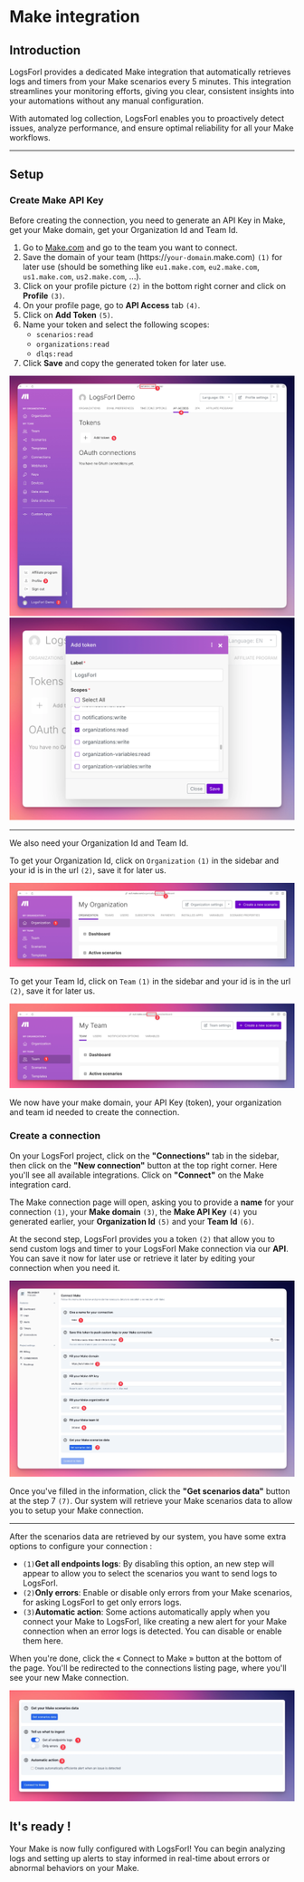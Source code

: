 # Make integration

## Introduction

LogsForI provides a dedicated Make integration that automatically retrieves logs and timers from your Make scenarios every 5 minutes. This integration streamlines your monitoring efforts, giving you clear, consistent insights into your automations without any manual configuration.

With automated log collection, LogsForI enables you to proactively detect issues, analyze performance, and ensure optimal reliability for all your Make workflows.

---

## Setup

### Create Make API Key

Before creating the connection, you need to generate an API Key in Make, get your Make domain, get your Organization Id and Team Id.

1. Go to [Make.com](https://make.com/login) and go to the team you want to connect.
2. Save the domain of your team (https://`your-domain`.make.com) `(1)` for later use (should be something like `eu1.make.com`, `eu2.make.com`, `us1.make.com`, `us2.make.com`, ...).
3. Click on your profile picture `(2)` in the bottom right corner and click on **Profile** `(3)`.
4. On your profile page, go to **API Access** tab `(4)`.
5. Click on **Add Token** `(5)`.
6. Name your token and select the following scopes:
    - `scenarios:read`
    - `organizations:read`
    - `dlqs:read`
7. Click **Save** and copy the generated token for later use.

![Make API Access](../_media/connections/make/connection-make-create-token-step1.webp)\
![Make Create Token](../_media/connections/make/connection-make-create-token-step2.webp)

---

We also need your Organization Id and Team Id.

To get your Organization Id, click on `Organization` `(1)` in the sidebar and your id is in the url `(2)`, save it for later us.

![Make Organization Id](../_media/connections/make/connection-make-get-organization-id.webp)

To get your Team Id, click on `Team` `(1)` in the sidebar and your id is in the url `(2)`, save it for later us.

![Make Team Id](../_media/connections/make/connection-make-get-team-id.webp)

We now have your make domain, your API Key (token), your organization and team id needed to create the connection.

### Create a connection

On your LogsForI project, click on the **"Connections"** tab in the sidebar, then click on the **"New connection"** button at the top right corner. Here you'll see all available integrations. Click on **"Connect"** on the Make integration card.

The Make connection page will open, asking you to provide a **name** for your connection `(1)`, your **Make domain** `(3)`, the **Make API Key** `(4)` you generated earlier, your **Organization Id** `(5)` and your **Team Id** `(6)`.

At the second step, LogsForI provides you a token `(2)` that allow you to send custom logs and timer to your LogsForI Make connection via our **API**. You can save it now for later use or retrieve it later by editing your connection when you need it.

![Make Connection get instance data](../_media/connections/make/connection-make-connect-step1.webp)

Once you've filled in the information, click the **"Get scenarios data"** button at the step 7 `(7)`. Our system will retrieve your Make scenarios data to allow you to setup your Make connection.

---

After the scenarios data are retrieved by our system, you have some extra options to configure your connection :

-   `(1)`**Get all endpoints logs**: By disabling this option, an new step will appear to allow you to select the scenarios you want to send logs to LogsForI.
-   `(2)`**Only errors**: Enable or disable only errors from your Make scenarios, for asking LogsForI to get only errors logs.
-   `(3)`**Automatic action**: Some actions automatically apply when you connect your Make to LogsForI, like creating a new alert for your Make connection when an error logs is detected. You can disable or enable them here.

When you're done, click the « Connect to Make » button at the bottom of the page. You'll be redirected to the connections listing page, where you'll see your new Make connection.

![Make Connection setup scenarios](../_media/connections/make/connection-make-connect-step2.webp)

## It's ready !

Your Make is now fully configured with LogsForI! You can begin analyzing logs and setting up alerts to stay informed in real-time about errors or abnormal behaviors on your Make.
